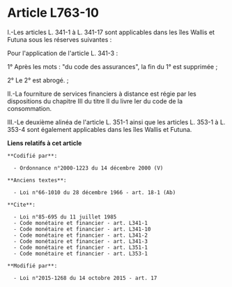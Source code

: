 # Article L763-10

I.-Les articles L. 341-1 à L. 341-17 sont applicables dans les îles Wallis et Futuna sous les réserves suivantes : 

Pour l'application de l'article L. 341-3 :

1° Après les mots : "du code des assurances", la fin du 1° est supprimée ;

2° Le 2° est abrogé.  ;

II.-La fourniture de services financiers à distance est régie par les dispositions du chapitre III du titre II du livre Ier
du code de la consommation. 

III.-Le deuxième alinéa de l'article L. 351-1 ainsi que les articles L. 353-1 à L. 353-4 sont également applicables dans les
îles Wallis et Futuna.

**Liens relatifs à cet article**

	**Codifié par**:

	  - Ordonnance n°2000-1223 du 14 décembre 2000 (V)

	**Anciens textes**:

	  - Loi n°66-1010 du 28 décembre 1966 - art. 18-1 (Ab)

	**Cite**:

	  - Loi n°85-695 du 11 juillet 1985
	  - Code monétaire et financier - art. L341-1
	  - Code monétaire et financier - art. L341-10
	  - Code monétaire et financier - art. L341-2
	  - Code monétaire et financier - art. L341-3
	  - Code monétaire et financier - art. L351-1
	  - Code monétaire et financier - art. L353-1

	**Modifié par**:

	  - Loi n°2015-1268 du 14 octobre 2015 - art. 17
